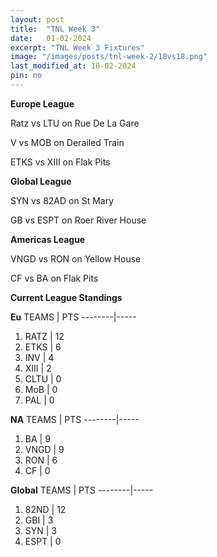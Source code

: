 ```yaml
---
layout: post
title:  "TNL Week 3"
date:   01-02-2024
excerpt: "TNL Week 3 Fixtures"
image: "/images/posts/tnl-week-2/18vs18.png"
last_modified_at: 10-02-2024
pin: no
---
```


**Europe League**

Ratz vs LTU on Rue De La Gare

V vs MOB on Derailed Train

ETKS vs XIII on Flak Pits

**Global League**

SYN vs 82AD on St Mary

GB vs ESPT on Roer River House

**Americas League**

VNGD vs RON on Yellow House

CF vs BA on Flak Pits

**Current League Standings**

**Eu**
  TEAMS | PTS
--------|-----
1. RATZ |  12
1. ETKS |  6
3. INV  |  4
4. XIII |  2
5. CLTU |  0
5. MoB  |  0
5. PAL  |  0

**NA**
  TEAMS | PTS
--------|-----
1. BA   |  9
1. VNGD |  9
3. RON  |  6
3. CF   |  0

**Global**
  TEAMS | PTS
--------|-----
1. 82ND |  12
2. GBI  |  3
2. SYN  |  3
4. ESPT |  0

